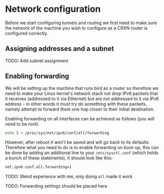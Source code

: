 Network configuration
=====================

Before we start configuring tunnels and routing we first need to make sure the network of the machine you wish to configure as a CRXN router is configured correctly.

## Assigning addresses and a subnet

TODO: Add subnet assignment

## Enabling forwarding

We will be setting up the machine that runs bird as a router so therefore
we need to make your Linux kernel's network stack not drop IPv6 packets
that it receives (addressed to it via Ethernet) but are not addressed to
it via IPv6 address - in other words it must try do something with these packets,
namely attempt to forward them one hop closer to their initial destination.

Enabling forwarding on all interfaces can be achieved as follows (you will need
to be root):

```bash
echo 1 > /proc/sys/net/ipv6/conf/all/forwarding
```

However, after reboot it won't be saved and will go back to its defaults. Therefore
what you need to do is to enable forwarding on boot-up, this can be done by
adding an additional line to your `/etc/sysctl.conf` (which holds a bunch of
these statements), it should look like this:

```bash
net.ipv6.conf.all.forwarding=1
```

TODO: Weird experience with me, only doing `all` made it work

TODO: Forwarding settings should be placed here